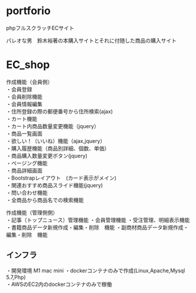 # portforio

phpフルスクラッチECサイト

パレオな男　鈴木裕著の本購入サイトとそれに付随した商品の購入サイト


# EC_shop


作成機能（会員側）<br>
・会員登録<br>
・会員削除機能<br>
・会員情報編集<br>
・住所登録の際の郵便番号から住所検索(ajax)<br>
・カート機能<br>
・カート内商品数量変更機能（jquery）<br>
・商品一覧画面<br>
・欲しい！（いいね）機能（ajax,jquery）<br>
・購入履歴機能（商品別詳細、個数、単価）<br>
・商品購入数量変更ボタン(jquery)<br>
・ページング機能<br>
・商品詳細画面<br>
・Bootstrapレイアウト　(カード表示がメイン)<br>
・関連おすすめ商品スライド機能(jquery)<br>
・問い合わせ機能<br>
・全商品から商品名での検索機能<br>

作成機能（管理側側）<br>
・記事（トップニュース）管理機能
・会員管理機能
・受注管理、明細表示機能
・書籍商品データ新規作成・編集・削除　機能
・副商材商品データ新規作成・編集・削除　機能

<h2>インフラ</h2>
・開発環境 M1 mac mini
・dockerコンテナのみで作成(Linux,Apache,Mysql 5.7,Php)<br>
・AWSのEC2内のdockerコンテナのみで稼働
